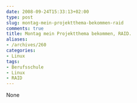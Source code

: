 ```yaml
---
date: 2008-09-24T15:33:13+02:00
type: post
slug: montag-mein-projektthema-bekommen-raid
comments: true
title: Montag mein Projektthema bekommen, RAID.
aliases:
- /archives/260
categories:
- Linux
tags:
- Berufsschule
- Linux
- RAID
---
```


None
